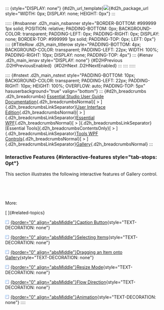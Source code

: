 ::: {style="DISPLAY: none"}
[](ms-xhelp:///?Id=d2h_url_template){#d2h_url_template}![](!package_url!){#d2h_package_url style="WIDTH: 0px; DISPLAY: none; HEIGHT: 0px"}
:::

::::: {#nsbanner .d2h_main_nsbanner style="BORDER-BOTTOM: #999999 1px solid; POSITION: relative; PADDING-BOTTOM: 0px; BACKGROUND-COLOR: transparent; PADDING-LEFT: 0px; PADDING-RIGHT: 0px; DISPLAY: none; BORDER-TOP: #999999 1px solid; PADDING-TOP: 0px; LEFT: 0px"}
:::: {#TitleRow .d2h_main_titlerow style="PADDING-BOTTOM: 4px; BACKGROUND-COLOR: transparent; PADDING-LEFT: 22px; WIDTH: 100%; PADDING-RIGHT: 10px; DISPLAY: none; PADDING-TOP: 4px"}
::: {#ienav .d2h_main_ienav style="DISPLAY: none"}
[](ms-xhelp:///?Id=7171024c-d607-491b-bf3c-f137ae15669c){#D2HPrevious .D2HPreviousEnabled}  [](ms-xhelp:///?Id=35fb99df-8c08-4550-9561-62540058bb93){#D2HNext .D2HNextEnabled}
:::
::::
:::::

:::: {#nstext .d2h_main_nstext style="PADDING-BOTTOM: 10px; BACKGROUND-COLOR: transparent; PADDING-LEFT: 22px; PADDING-RIGHT: 10px; HEIGHT: 100%; OVERFLOW: auto; PADDING-TOP: 5px" hasuserbackground="true" valign="bottom"}
::: {#d2h_breadcrumbs .d2h_breadcrumbs}
[Essential Studio User Guide Documentation](ms-xhelp:///?Id=12457748-09e3-4d74-a240-8e049cedf030){.d2h_breadcrumbsNormal}[ \> ]{.d2h_breadcrumbsLinkSeparator}[User Interface Edition](ms-xhelp:///?Id=c29296b7-531c-413b-a0ec-488ca1f7f669){.d2h_breadcrumbsNormal}[ \> ]{.d2h_breadcrumbsLinkSeparator}[Essential WPF](ms-xhelp:///?Id=7f4f82c5-151c-4262-94d0-75c4626c77bc){.d2h_breadcrumbsNormal}[ \> ]{.d2h_breadcrumbsLinkSeparator}[Essential Tools]{.d2h_breadcrumbsContentsOnly}[ \> ]{.d2h_breadcrumbsLinkSeparator}[Tools WPF Controls](ms-xhelp:///?Id=2ea58a12-9426-4a63-96b4-89eb80232c2c){.d2h_breadcrumbsNormal}[ \> ]{.d2h_breadcrumbsLinkSeparator}[Gallery](ms-xhelp:///?Id=f892cbcb-c20d-4827-9d49-aa271e67c2bc){.d2h_breadcrumbsNormal}
:::

### Interactive Features {#interactive-features style="tab-stops: 0pt"}

This section illustrates the following interactive features of Gallery control.

 

 

More:

[ ]{#related-topics}

[![](button.gif){border="0" align="absMiddle"}Caption Button](ms-xhelp:///?Id=71a30d48-1720-4d76-b360-b572aad56c22){style="TEXT-DECORATION: none"}

[![](button.gif){border="0" align="absMiddle"}Selecting Items](ms-xhelp:///?Id=88f64d62-6436-41a9-8f95-1f6d0c05d57c){style="TEXT-DECORATION: none"}

[![](button.gif){border="0" align="absMiddle"}Dragging an Item onto Gallery](ms-xhelp:///?Id=e36fc318-f70c-4771-b3f8-5f1453132059){style="TEXT-DECORATION: none"}

[![](button.gif){border="0" align="absMiddle"}Resize Mode](ms-xhelp:///?Id=b708fbbf-daea-4546-a78f-c5248b4bb7d1){style="TEXT-DECORATION: none"}

[![](button.gif){border="0" align="absMiddle"}Flow Direction](ms-xhelp:///?Id=7bb12213-a2a2-453b-920a-99707465ec5f){style="TEXT-DECORATION: none"}

[![](button.gif){border="0" align="absMiddle"}Animation](ms-xhelp:///?Id=7597ae37-30ad-45f6-bc6b-5e228e507a6a){style="TEXT-DECORATION: none"}
::::
